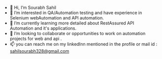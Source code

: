 - 👋 Hi, I’m Sourabh Sahil
- 👀 I’m interested in QA/Automation testing and have experience in Selenium webAutomation and API automation.
- 🌱 I’m currently learning more detailed about RestAssured API Automation and it's applications.
- 💞️ I’m looking to collaborate or opportunities to work on automation projects for web and api .
- 📫 you can reach me on my linkedInn mentioned in the profile or mail id : sahilsourabh328@gmail.com

<!---
sahilSourabh/sahilSourabh is a ✨ special ✨ repository because its `README.md` (this file) appears on your GitHub profile.
You can click the Preview link to take a look at your changes.
--->
